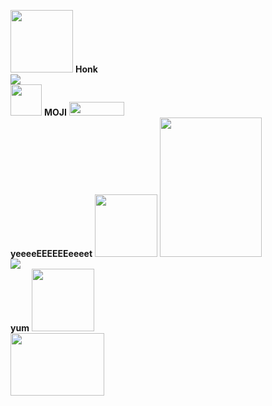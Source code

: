 <a href="https://github.com/"><img src="https://i.giphy.com/media/KzJkzjggfGN5Py6nkT/200.webp" width="100" /></a>
<b>Honk</b>
<br>
<img src="https://invidget.switchblade.xyz/NaXhwqWxV9"/>
<br>
<img width="50px" height="50px" src="https://discord.com/assets/f8389ca1a741a115313bede9ac02e2c0.svg"/>
<b>MOJI</b>
<a href="https://discord.gg/NaXhwqWxV9"><img width="88.6" height="21.6" src="https://raw.githubusercontent.com/yumm-b612/moji.py/f888e44b6319f2a9519de7d4fdd04c9294595fad/branding%20logos/discord/Discord-Wordmark-Color.svg"/></a>
<br>
<b>yeeeeEEEEEEeeeet</b>
<img src="https://i.giphy.com/media/LMt9638dO8dftAjtco/200.webp" width="100" />
<img width="162.75" height="223.125" src="https://raw.githubusercontent.com/yumm-b612/moji.py/main/utils/assets/moji/moji_hd.png"/>
<br>
<img align="center" src="https://github-readme-stats.vercel.app/api/top-langs/?username=yumm-b612&theme=dark&layout=compact"/>
<br>
<b>yum</b>
<img src="https://i.giphy.com/media/IdyAQJVN2kVPNUrojM/200.webp" width="100" />
<br>
<img width="150" height="100" src="https://archlinux.org/static/logos/archlinux-logo-dark-90dpi.ebdee92a15b3.png"/>
